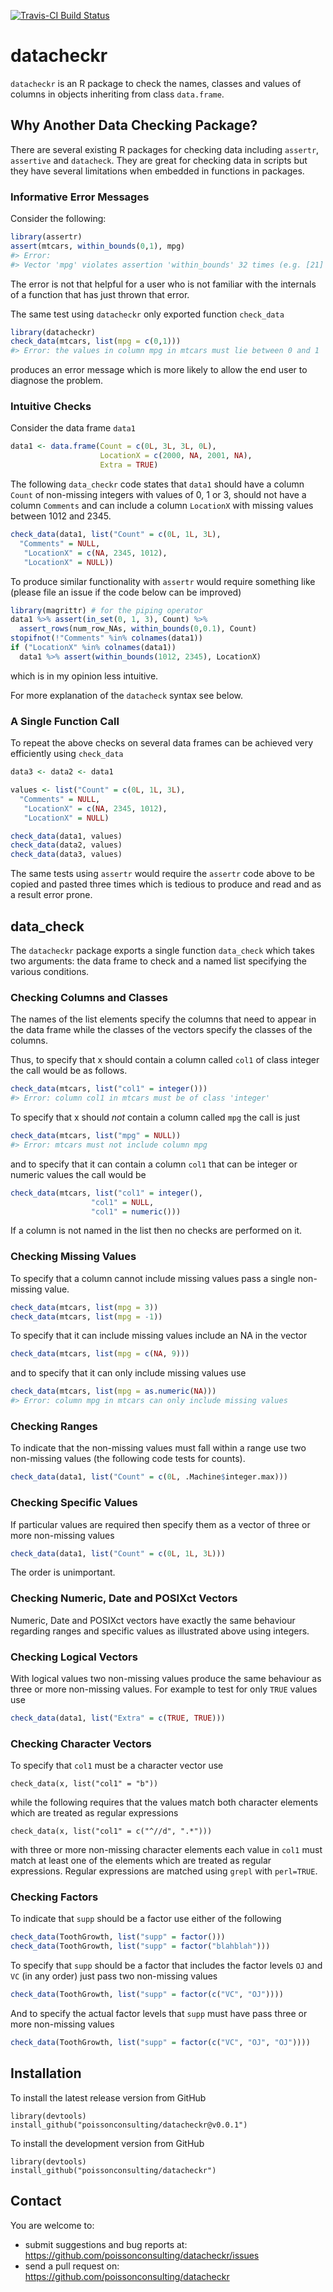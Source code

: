 <!-- README.md is generated from README.Rmd. Please edit that file -->
[![Travis-CI Build Status](https://travis-ci.org/poissonconsulting/datacheckr.svg?branch=master)](https://travis-ci.org/poissonconsulting/datacheckr)

datacheckr
==========

`datacheckr` is an R package to check the names, classes and values of columns in objects inheriting from class `data.frame`.

Why Another Data Checking Package?
----------------------------------

There are several existing R packages for checking data including `assertr`, `assertive` and `datacheck`. They are great for checking data in scripts but they have several limitations when embedded in functions in packages.

### Informative Error Messages

Consider the following:

``` r
library(assertr)
assert(mtcars, within_bounds(0,1), mpg)
#> Error: 
#> Vector 'mpg' violates assertion 'within_bounds' 32 times (e.g. [21] at index 1)
```

The error is not that helpful for a user who is not familiar with the internals of a function that has just thrown that error.

The same test using `datacheckr` only exported function `check_data`

``` r
library(datacheckr)
check_data(mtcars, list(mpg = c(0,1)))
#> Error: the values in column mpg in mtcars must lie between 0 and 1
```

produces an error message which is more likely to allow the end user to diagnose the problem.

### Intuitive Checks

Consider the data frame `data1`

``` r
data1 <- data.frame(Count = c(0L, 3L, 3L, 0L), 
                    LocationX = c(2000, NA, 2001, NA), 
                    Extra = TRUE)
```

The following `data_checkr` code states that `data1` should have a column `Count` of non-missing integers with values of 0, 1 or 3, should not have a column `Comments` and can include a column `LocationX` with missing values between 1012 and 2345.

``` r
check_data(data1, list("Count" = c(0L, 1L, 3L), 
  "Comments" = NULL, 
   "LocationX" = c(NA, 2345, 1012),
   "LocationX" = NULL))
```

To produce similar functionality with `assertr` would require something like (please file an issue if the code below can be improved)

``` r
library(magrittr) # for the piping operator
data1 %>% assert(in_set(0, 1, 3), Count) %>%
  assert_rows(num_row_NAs, within_bounds(0,0.1), Count)
stopifnot(!"Comments" %in% colnames(data1))
if ("LocationX" %in% colnames(data1))
  data1 %>% assert(within_bounds(1012, 2345), LocationX)
```

which is in my opinion less intuitive.

For more explanation of the `datacheck` syntax see below.

### A Single Function Call

To repeat the above checks on several data frames can be achieved very efficiently using `check_data`

``` r
data3 <- data2 <- data1

values <- list("Count" = c(0L, 1L, 3L), 
  "Comments" = NULL, 
   "LocationX" = c(NA, 2345, 1012),
   "LocationX" = NULL)

check_data(data1, values)
check_data(data2, values)
check_data(data3, values)
```

The same tests using `assertr` would require the `assertr` code above to be copied and pasted three times which is tedious to produce and read and as a result error prone.

data\_check
-----------

The `datacheckr` package exports a single function `data_check` which takes two arguments: the data frame to check and a named list specifying the various conditions.

### Checking Columns and Classes

The names of the list elements specify the columns that need to appear in the data frame while the classes of the vectors specify the classes of the columns.

Thus, to specify that x should contain a column called `col1` of class integer the call would be as follows.

``` r
check_data(mtcars, list("col1" = integer()))
#> Error: column col1 in mtcars must be of class 'integer'
```

To specify that x should *not* contain a column called `mpg` the call is just

``` r
check_data(mtcars, list("mpg" = NULL))
#> Error: mtcars must not include column mpg
```

and to specify that it can contain a column `col1` that can be integer or numeric values the call would be

``` r
check_data(mtcars, list("col1" = integer(), 
                  "col1" = NULL, 
                  "col1" = numeric()))
```

If a column is not named in the list then no checks are performed on it.

### Checking Missing Values

To specify that a column cannot include missing values pass a single non-missing value.

``` r
check_data(mtcars, list(mpg = 3))
check_data(mtcars, list(mpg = -1))
```

To specify that it can include missing values include an NA in the vector

``` r
check_data(mtcars, list(mpg = c(NA, 9)))
```

and to specify that it can only include missing values use

``` r
check_data(mtcars, list(mpg = as.numeric(NA)))
#> Error: column mpg in mtcars can only include missing values
```

### Checking Ranges

To indicate that the non-missing values must fall within a range use two non-missing values (the following code tests for counts).

``` r
check_data(data1, list("Count" = c(0L, .Machine$integer.max)))
```

### Checking Specific Values

If particular values are required then specify them as a vector of three or more non-missing values

``` r
check_data(data1, list("Count" = c(0L, 1L, 3L)))
```

The order is unimportant.

### Checking Numeric, Date and POSIXct Vectors

Numeric, Date and POSIXct vectors have exactly the same behaviour regarding ranges and specific values as illustrated above using integers.

### Checking Logical Vectors

With logical values two non-missing values produce the same behaviour as three or more non-missing values. For example to test for only `TRUE` values use

``` r
check_data(data1, list("Extra" = c(TRUE, TRUE)))
```

### Checking Character Vectors

To specify that `col1` must be a character vector use

    check_data(x, list("col1" = "b"))

while the following requires that the values match both character elements which are treated as regular expressions

    check_data(x, list("col1" = c("^//d", ".*")))

with three or more non-missing character elements each value in `col1` must match at least one of the elements which are treated as regular expressions. Regular expressions are matched using `grepl` with `perl=TRUE`.

### Checking Factors

To indicate that `supp` should be a factor use either of the following

``` r
check_data(ToothGrowth, list("supp" = factor()))
check_data(ToothGrowth, list("supp" = factor("blahblah")))
```

To specify that `supp` should be a factor that includes the factor levels `OJ` and `VC` (in any order) just pass two non-missing values

``` r
check_data(ToothGrowth, list("supp" = factor(c("VC", "OJ"))))
```

And to specify the actual factor levels that `supp` must have pass three or more non-missing values

``` r
check_data(ToothGrowth, list("supp" = factor(c("VC", "OJ", "OJ"))))
```

Installation
------------

To install the latest release version from GitHub

    library(devtools)
    install_github("poissonconsulting/datacheckr@v0.0.1")

To install the development version from GitHub

    library(devtools)
    install_github("poissonconsulting/datacheckr")

Contact
-------

You are welcome to:

-   submit suggestions and bug reports at: <https://github.com/poissonconsulting/datacheckr/issues>
-   send a pull request on: <https://github.com/poissonconsulting/datacheckr>
